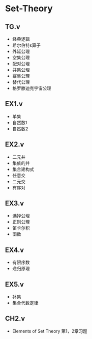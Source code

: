 # Set-Theory

## TG.v
- 经典逻辑
- 希尔伯特ε算子
- 外延公理
- 空集公理
- 配对公理
- 并集公理
- 幂集公理
- 替代公理
- 格罗滕迪克宇宙公理

## EX1.v
- 单集
- 自然数1
- 自然数2

## EX2.v
- 二元并
- 集族的并
- 集合建构式
- 任意交
- 二元交
- 有序对

## EX3.v
- 选择公理
- 正则公理
- 笛卡尔积
- 函数

## EX4.v
- 有限序数
- 递归原理

## EX5.v
- 补集
- 集合代数定律

## CH2.v
- Elements of Set Theory 第1，2章习题
